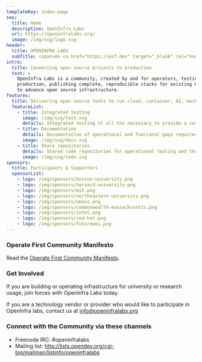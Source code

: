```yaml
---
templateKey: index-page
seo:
  title: Home
  description: OpenInfra Labs
  url: https://openinfralabs.org/
  image: /img/svg/logo.svg
header:
  title: OPENINFRA LABS
  subTitle: <span>An <a href="https://osf.dev" target="_blank" rel="noopener">OSF</a> Project</span>
intro:
  title: Connecting open source projects to production    
  text: >    
    OpenInfra Labs is a community, created by and for operators, testing open source code in 
    production, publishing complete, reproducible stacks for existing & emerging workloads, 
    to advance open source infrastructure.    
features:
  title: Delivering open source tools to run cloud, container, AI, machine learning and edge workloads repeatedly and predictably
  featureList:
    - title: Integrated testing
      image: /img/svg/test.svg
      details: Integrated testing of all the necessary to provide a complete use case
    - title: Documentation
      details: Documentation of operational and funcional gaps required to run upstream projects in a production environment
      image: /img/svg/docs.svg
    - title: Share repositories
      details: Shared code repositories for operational tooling and the "glue" code that is often written indenpently by users
      image: /img/svg/code.svg
sponsors:
  title: Participants & Supporters
  sponsorList:
    - logo: /img/sponsors/boston-university.png
    - logo: /img/sponsors/harvard-university.png
    - logo: /img/sponsors/mit.png
    - logo: /img/sponsors/northeastern-university.png
    - logo: /img/sponsors/umass.png
    - logo: /img/sponsors/commonwealth-massachusetts.png
    - logo: /img/sponsors/intel.png
    - logo: /img/sponsors/red-hat.png
    - logo: /img/sponsors/futurewei.png
---
```


### Operate First Community Manifesto

Read the [Operate First Community Manifesto](/operate-first-community-manifesto/).

### Get Involved
If you are building or operating infrastructure for university or research usage, join forces with OpenInfra Labs today.

If you are a technology vendor or provider who would like to participate in OpenInfra labs, contact us at [info@openinfralabs.org](mailto:info@openinfralabs.org)

### Connect with the Community via these channels

- Freenode IRC: #openinfralabs
- Mailing list: <http://lists.opendev.org/cgi-bin/mailman/listinfo/openinfralabs>
